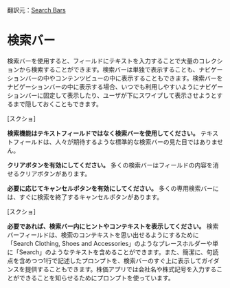 翻訳元：[Search Bars](https://developer.apple.com/design/human-interface-guidelines/ios/bars/search-bars/)

# 検索バー

検索バーを使用すると、フィールドにテキストを入力することで大量のコレクションから検索することができます。検索バーは単独で表示することも、ナビゲーションバーの中やコンテンツビューの中に表示することもできます。検索バーをナビゲーションバーの中に表示する場合、いつでも利用しやすいようにナビゲーションバーに固定して表示したり、ユーザが下にスワイプして表示させようとするまで隠しておくこともできます。

[スクショ]

**検索機能はテキストフィールドではなく検索バーを使用してください。** テキストフィールドは、人々が期待するような標準的な検索バーの見た目ではありません。

**クリアボタンを有効にしてください。** 多くの検索バーはフィールドの内容を消せるクリアボタンがあります。

**必要に応じてキャンセルボタンを有効にしてください。** 多くの専用検索バーには、すぐに検索を終了するキャンセルボタンがあります。

[スクショ]

**必要であれば、検索バー内にヒントやコンテキストを表示してください。** 検索バーフィールドは、検索のコンテキストを思い出せるようにするために「Search Clothing, Shoes and Accessories」のようなプレースホルダーや単に「Search」のようなテキストを含めることができます。また、簡潔に、句読点を含めつつ1行で記述したプロンプトを、検索バーのすぐ上に表示してガイダンスを提供することもできます。株価アプリでは会社名や株式記号を入力することができることを知らせるためにプロンプトを使っています。